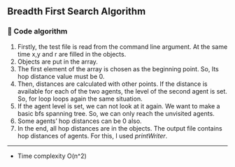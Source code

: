 
<h2>Breadth First Search Algorithm</h2>
<div>
<h3>📃 Code algorithm </h3>
<ol>
<li>Firstly, the test file is read from the command line argument. At the same time x,y and r are filled in the objects.</li>
<li>Objects are put in the array.</li>
<li>The first element of the array is chosen as the beginning point. So, Its hop distance value must be 0.</li>
<li>Then, distances are calculated with other points. If the distance is available for each of the two agents, the level of the second agent is set. So, for loop loops again the same situation.</li>
<li>If the agent level is set, we can not look at it again. We want to make a basic bfs spanning tree. So, we can only reach the unvisited agents.</li>
<li>Some agents’ hop distances can be 0 also.</li>
<li>In the end, all hop distances are in the objects. The output file contains hop distances of agents. For this, I used  <i>printWriter</i>.</li>
</ol>

</div>
<hr>
<ul>
<li>Time complexity O(n^2)</li>
</ul>
	



